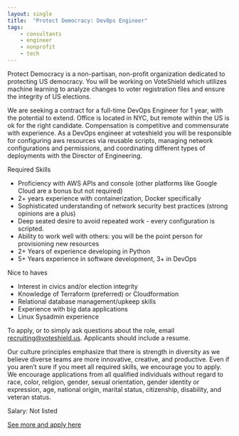 ```yaml
---
layout: single
title:  "Protect Democracy: DevOps Engineer"
tags: 
    - consultants
    - engineer
    - nonprofit
    - tech
---
```


Protect Democracy is a non-partisan, non-profit organization dedicated to protecting US democracy. You will be working on VoteShield which utilizes machine learning to analyze changes to voter registration files and ensure the integrity of US elections. 


We are seeking a contract for a full-time DevOps Engineer for 1 year, with the potential to extend.  Office is located in NYC, but remote within the US is ok for the right candidate. Compensation is competitive and commensurate with experience.  As a DevOps engineer at voteshield you will be responsible for configuring aws resources via reusable scripts, managing network configurations and permissions, and coordinating different types of deployments with the Director of Engineering.


Required Skills
* Proficiency with AWS APIs and console (other platforms like Google Cloud are a bonus but not required)
* 2+ years experience with containerization, Docker specifically
* Sophisticated understanding of network security best practices (strong opinions are a plus)
* Deep seated desire to avoid repeated work - every configuration is scripted.
* Ability to work well with others: you will be the point person for provisioning new resources
* 2+ Years of experience developing in Python 
* 5+ Years experience in software development, 3+ in DevOps


Nice to haves
* Interest in civics and/or election integrity
* Knowledge of Terraform (preferred) or Cloudformation
* Relational database management/upkeep skills
* Experience with big data applications
* Linux Sysadmin experience


To apply, or to simply ask questions about the role, email recruiting@voteshield.us. Applicants should include a resume. 

Our culture principles emphasize that there is strength in diversity as we believe diverse teams are more innovative, creative, and productive. Even if you aren’t sure if you meet all required skills, we encourage you to apply. We encourage applications from all qualified individuals without regard to race, color, religion, gender, sexual orientation, gender identity or expression, age, national origin, marital status, citizenship, disability, and veteran status.


Salary: Not listed


[See more and apply here](https://www.linkedin.com/jobs/cap/view/1477810960/?pathWildcard=1477810960&trk=mcm)
